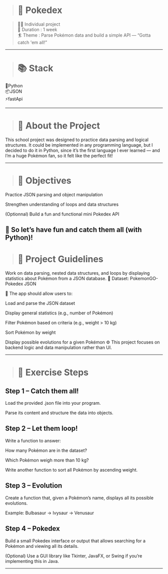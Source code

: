 ># 🧩 Pokedex

>👩‍💻 Individual project  
>🏃 Duration : 1 week  
>🏄 Theme : Parse Pokémon data and build a simple API — “Gotta catch 'em all!”
________________________________________________________________________________________
># 📚 Stack

🐍Python  
📦JSON  
⚡fastApi
________________________________________________________________________________________

># 💬 About the Project

This school project was designed to practice data parsing and logical structures.
It could be implemented in any programming language, but I decided to do it in Python, since it’s the first language I ever learned — and I’m a huge Pokémon fan, so it felt like the perfect fit!
________________________________________________________________________________________
># 🎯 Objectives

Practice JSON parsing and object manipulation

Strengthen understanding of loops and data structures

(Optionnal) Build a fun and functional mini Pokedex API 

## 🐾 So let’s have fun and catch them all (with Python)!  

># 📑 Project Guidelines

Work on data parsing, nested data structures, and loops by displaying statistics about Pokémon from a JSON database.
💭 Dataset: PokemonGO-Pokedex JSON

👤 The app should allow users to:

Load and parse the JSON dataset

Display general statistics (e.g., number of Pokémon)

Filter Pokémon based on criteria (e.g., weight > 10 kg)

Sort Pokémon by weight

Display possible evolutions for a given Pokémon
⚙️ This project focuses on backend logic and data manipulation rather than UI.
________________________________________________________________________________________
># 🧠 Exercise Steps
## Step 1 – Catch them all!

Load the provided .json file into your program.

Parse its content and structure the data into objects.

## Step 2 – Let them loop!

Write a function to answer:

How many Pokémon are in the dataset?

Which Pokémon weigh more than 10 kg?

Write another function to sort all Pokémon by ascending weight.

## Step 3 – Evolution

Create a function that, given a Pokémon’s name, displays all its possible evolutions.

Example: Bulbasaur → Ivysaur → Venusaur

## Step 4 – Pokedex

Build a small Pokedex interface or output that allows searching for a Pokémon and viewing all its details.

(Optional) Use a GUI library like Tkinter, JavaFX, or Swing if you’re implementing this in Java.
________________________________________________________________________________________
